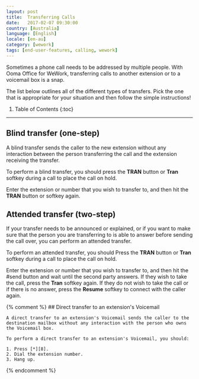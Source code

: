 ```yaml
---
layout: post
title:  Transferring Calls
date:   2017-02-07 09:30:00
country: [Australia]
language: [English]
locale: [en-au]
category: [wework]
tags: [end-user-features, calling, wework]
---
```


Sometimes a phone call needs to be addressed by multiple people. With Ooma Office for WeWork, transferring calls to another extension or to a voicemail box is a snap.

The list below outlines all of the different types of transfers. Pick the one that is appropriate for your situation and then follow the simple instructions!

1. Table of Contents
{:toc}
* * *

## Blind transfer (one-step)

A blind transfer sends the caller to the new extension without any interaction between the person transferring the call and the extension receiving the transfer.

To perform a blind transfer, you should press the **TRAN** button or **Tran** softkey during a call to place the call on hold.

Enter the extension or number that you wish to transfer to, and then hit the **TRAN** button or softkey again.

## Attended transfer (two-step)

If your transfer needs to be announced or explained, or if you want to make sure that the person you are transferring to is able to answer before sending the call over, you can perform an attended transfer.

To perform an attended transfer, you should Press the **TRAN** button or **Tran** softkey during a call to place the call on hold.

Enter the extension or number that you wish to transfer to, and then hit the #send button and wait until the second party answers. If they wish to take the call, press the **Tran** softkey again. If they do not wish to take the call or if there is no answer, press the **Resume** softkey to connect with the caller again.

{% comment %}
	## Direct transfer to an extension's Voicemail

	A direct transfer to an extension's Voicemail sends the caller to the destination mailbox without any interaction with the person who owns the Voicemail box.

	To perform a direct transfer to an extension's Voicemail, you should:

	1. Press [*][8].
	2. Dial the extension number.
	3. Hang up.
{% endcomment %}